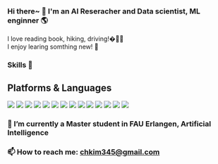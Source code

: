 ### Hi there~ 👋  I'm an AI Reseracher and Data scientist, ML enginner 🌎 <br>



I love reading book, hiking, driving!�🏕🏻‍<br>
I enjoy learing somthing new! 📒

### Skills 💪

## Platforms & Languages
<img src="https://img.shields.io/badge/Python-3776AB?style=flat-square&logo=Python&logoColor=white"/> <img src="https://img.shields.io/badge/C-A8B9CC?style=flat-square&logo=C&logoColor=white"/>
<img src="https://img.shields.io/badge/C++-00599C?style=flat-square&logo=C++&logoColor=white"/>
<img src="https://img.shields.io/badge/Java-007396?style=flat-square&logo=Java&logoColor=white"/>
<img src="https://img.shields.io/badge/R-276DC3?style=flat-square&logo=R&logoColor=white"/>
<img src="https://img.shields.io/badge/TensorFlow-FF6F00?style=flat-square&logo=TensorFlow&logoColor=white"/>
<img src="https://img.shields.io/badge/PyTorch-EE4C2C?style=flat-square&logo=PyTorch&logoColor=white"/>
<img src="https://img.shields.io/badge/Jupyter-4285F4?style=flat-square&logo=Jupyter&logoColor=white"/>
<img src="https://img.shields.io/badge/Google Cloud-2D3748?style=flat-square&logo=Google Colab&logoColor=white"/>
<img src="https://img.shields.io/badge/Google Colab-F9AB00?style=flat-square&logo=Node.js&logoColor=white"/>
<img src="https://img.shields.io/badge/Keras-D00000?style=flat-square&logo=Keras&logoColor=white"/>
<img src="https://img.shields.io/badge/MongoDB-47A248?style=flat-square&logo=MongoDB&logoColor=white"/>
<img src="https://img.shields.io/badge/Figma-F24E1E?style=flat-square&logo=Figma&logoColor=white"/>
<img src="https://img.shields.io/badge/Django-092E20?style=flat-square&logo=Django&logoColor=white"/>



### 🔭 I’m currently a Master student in FAU Erlangen, Artificial Intelligence

### 📫 How to reach me: chkim345@gmail.com

